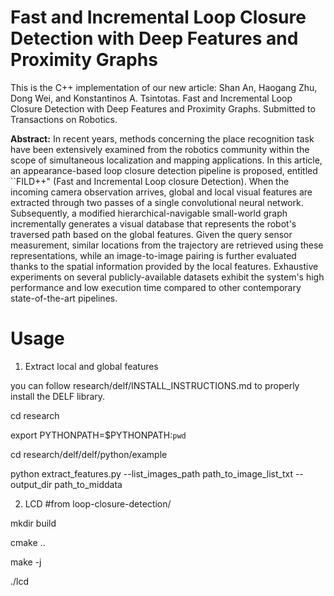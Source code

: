 # Fast and Incremental Loop Closure Detection with Deep Features and Proximity Graphs

This is the C++ implementation of our new article:
Shan An, Haogang Zhu, Dong Wei, and Konstantinos A. Tsintotas. Fast and Incremental Loop Closure Detection with Deep Features and Proximity Graphs. Submitted to Transactions on Robotics.

**Abstract:** 
In recent years, methods concerning the place recognition task have been extensively examined from the robotics community within the scope of simultaneous localization and mapping applications.
In this article, an appearance-based loop closure detection pipeline is proposed, entitled ``FILD++" (Fast and Incremental Loop closure Detection).
When the incoming camera observation arrives, global and local visual features are extracted through two passes of a single convolutional neural network.
Subsequently, a modified hierarchical-navigable small-world graph incrementally generates a visual database that represents the robot's traversed path based on the global features.
Given the query sensor measurement, similar locations from the trajectory are retrieved using these representations, while an image-to-image pairing is further evaluated thanks to the spatial information provided by the local features.
Exhaustive experiments on several publicly-available datasets exhibit the system's high performance and low execution time compared to other contemporary state-of-the-art pipelines.

# Usage
1. Extract local and global features 

you can follow research/delf/INSTALL_INSTRUCTIONS.md to properly install the DELF library.

cd research

export PYTHONPATH=$PYTHONPATH:`pwd`

cd research/delf/delf/python/example   

python extract_features.py --list_images_path path_to_image_list_txt --output_dir path_to_middata

2. LCD
#from  loop-closure-detection/

mkdir build 

cmake ..

make -j 

./lcd 

